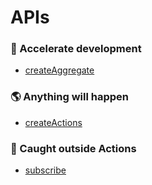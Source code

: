 # APIs

### 🚀 Accelerate development

* [createAggregate](create-aggregate.md)

### 🌎 Anything will happen

* [createActions](create-actions.md)

### 📡 Caught outside Actions

* [subscribe](subscribe.md)
